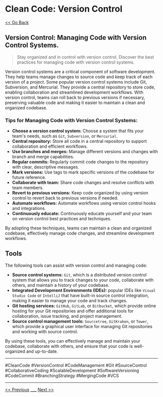 # Clean Code: Version Control

[<< Go Back](../README.md)

## Version Control: Managing Code with Version Control Systems.

> Stay organized and in control with version control. Discover the best practices for managing code with version control systems.

Version control systems are a critical component of software development. They help teams manage changes to source code and keep track of each version of a project. Some popular version control systems include Git, Subversion, and Mercurial. They provide a central repository to store code, enabling collaboration and streamlined development workflows. With version control, teams can roll back to previous versions if necessary, preserving valuable code and making it easier to maintain a clean and organized codebase.

### Tips for Managing Code with Version Control Systems:

- **Choose a version control system:** Choose a system that fits your team's needs, such as `Git`, `Subversion`, or `Mercurial`.
- **Central repository:** Store all code in a central repository to support collaboration and efficient workflows.
- **Use branches and merges:** Manage different versions and changes with branch and merge capabilities.
- **Regular commits:** Regularly commit code changes to the repository with clear, descriptive messages.
- **Mark versions:** Use tags to mark specific versions of the codebase for future reference.
- **Collaborate with team:** Share code changes and resolve conflicts with team members.
- **Revert to previous versions:** Keep code organized by using version control to revert back to previous versions if needed.
- **Automate workflows:** Automate workflows using version control hooks and integrations.
- **Continuously educate:** Continuously educate yourself and your team on version control best practices and techniques.

By adopting these techniques, teams can maintain a clean and organized codebase, effectively manage code changes, and streamline development workflows.

## Tools

The following tools can assist with version control and managing code:

- **Source control systems:** `Git`, which is a distributed version control system that allows you to track changes to your code, collaborate with others, and maintain a history of your codebase.
- **Integrated Development Environments (IDEs):** popular IDEs like  `Visual Studio Code` or `IntelliJ` that have built-in source control integration, making it easier to manage your code and track changes.
- **Git hosting services:** `GitHub`, `GitLab`, or `Bitbucket`, which provide online hosting for your Git repositories and offer additional tools for collaboration, issue tracking, and project management.
- **Source control management tools:** `Sourcetree`, `GitKraken`, or `Tower`, which provide a graphical user interface for managing Git repositories and working with source control.

By using these tools, you can effectively manage and maintain your codebase, collaborate with others, and ensure that your code is well-organized and up-to-date.

---

#CleanCode #VersionControl #CodeManagement #Git #SourceControl #CollaborativeCoding #ScalableDevelopment #SoftwareVersioning #CodeCommit #BranchingStrategy #MergingCode #VCS

---

[<< Previous](../day-18-code-quality-tools/README.md) **\_\_\_**
[Next >>](../day-20-code-efficiency/README.md)
